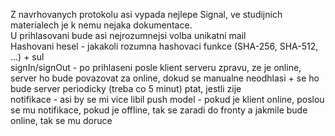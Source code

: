 Z navrhovanych protokolu asi vypada nejlepe Signal, ve studijnich materialech je k nemu nejaka dokumentace.  
U prihlasovani bude asi nejrozumnejsi volba unikatni mail  
Hashovani hesel - jakakoli rozumna hashovaci funkce (SHA-256, SHA-512, ...) + sul  
signIn/signOut - po prihlaseni posle klient serveru zpravu, ze je online, server ho bude povazovat za online, dokud se manualne neodhlasi + se ho bude server periodicky (treba co 5 minut) ptat, jestli zije  
notifikace - asi by se mi vice libil push model - pokud je klient online, poslou se mu notifikace, pokud je offline, tak se zaradi do fronty a jakmile bude online, tak se mu doruce  

